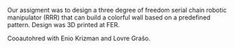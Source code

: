 Our assigment was to design a three degree of freedom serial chain robotic manipulator (RRR) that
can build a colorful wall based on a predefined pattern. Design was 3D printed at FER.


Cooautohred with Enio Krizman and Lovre Grašo.
